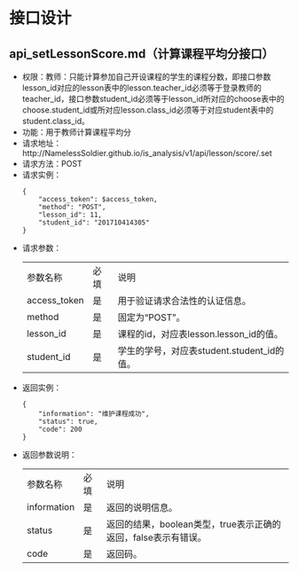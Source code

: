 # 接口设计

## api_setLessonScore.md（计算课程平均分接口）

<ul>
    <li>权限：教师：只能计算参加自己开设课程的学生的课程分数，即接口参数lesson_id对应的lesson表中的lesson.teacher_id必须等于登录教师的teacher_id，接口参数student_id必须等于lesson_id所对应的choose表中的choose.student_id或所对应lesson.class_id必须等于对应student表中的student.class_id。</li>
    <li>功能：用于教师计算课程平均分</li>
    <li>请求地址：http://NamelessSoldier.github.io/is_analysis/v1/api/lesson/score/.set</li>
    <li>请求方法：POST</li>
    <li>
        请求实例：  
            
```
{
    "access_token": $access_token,
    "method": "POST",
    "lesson_id": 11,
    "student_id": "201710414305"
}
```
   </li>
    <li>
        请求参数：
        <table>
            <tr>
                <td>参数名称</td>
                <td>必填</td>
                <td>说明</td>
            </tr>
            <tr>
                <td>access_token</td>
                <td>是</td>
                <td>用于验证请求合法性的认证信息。</td>
            </tr>
            <tr>
                <td>method</td>
                <td>是</td>
                <td>固定为“POST”。</td>
            </tr>
            <tr>
                <td>lesson_id</td>
                <td>是</td>
                <td>课程的id，对应表lesson.lesson_id的值。</td>
            </tr>
            <tr>
                <td>student_id</td>
                <td>是</td>
                <td>学生的学号，对应表student.student_id的值。</td>
            </tr>
        </table>
    </li>
    <li>
        返回实例：  
            
```
{
    "information": "维护课程成功",
    "status": true,
    "code": 200
}
```
   </li>
    <li>
        返回参数说明：
        <table>
            <tr>
                <td>参数名称</td>
                <td>必填</td>
                <td>说明</td>
            </tr>
            <tr>
                <td>information</td>
                <td>是</td>
                <td>返回的说明信息。</td>
            </tr>
            <tr>
                <td>status</td>
                <td>是</td>
                <td>返回的结果，boolean类型，true表示正确的返回，false表示有错误。</td>
            </tr>
            <tr>
                <td>code</td>
                <td>是</td>
                <td>返回码。</td>
            </tr>
        </table>
    </li>
</ul>